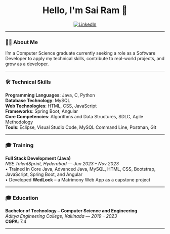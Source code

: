 <h1 align="center"> Hello, I'm Sai Ram 👋</h1>

<p align="center">
  <a href="https://www.linkedin.com/in/sairam-kukkala/" target="_blank">
    <img src="https://img.shields.io/badge/LinkedIn-Sai%20Ram%20Kukkala-blue?logo=linkedin&style=for-the-badge" alt="LinkedIn">
  </a>
</p>

---

### 👨‍💻 About Me

I’m a Computer Science graduate currently seeking a role as a Software Developer to apply my technical skills, contribute to real-world projects, and grow as a developer.

---

### 🛠️ Technical Skills

**Programming Languages**: Java, C, Python  
**Database Technology**: MySQL  
**Web Technologies**: HTML, CSS, JavaScript  
**Frameworks**: Spring Boot, Angular  
**Core Competencies**: Algorithms and Data Structures, SDLC, Agile Methodology  
**Tools**: Eclipse, Visual Studio Code, MySQL Command Line, Postman, Git

---

### 🎓 Training

**Full Stack Development (Java)**  
*NSE TalentSprint, Hyderabad* — *Jun 2023 – Nov 2023*  
• Trained in Core Java, Advanced Java, MySQL, HTML, CSS, Bootstrap, JavaScript, Spring Boot, and Angular  
• Developed **WedLock** – a Matrimony Web App as a capstone project

---

### 🎓 Education

**Bachelor of Technology – Computer Science and Engineering**  
*Aditya Engineering College, Kakinada* — *2019 – 2023*  
**CGPA**: 7.4

---

